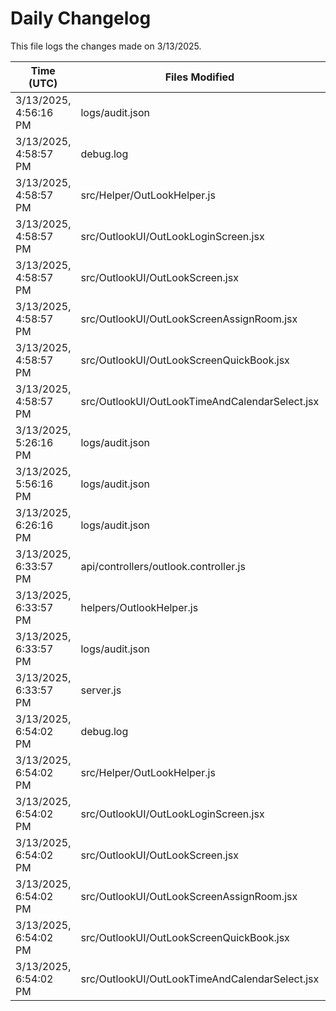 # Daily Changelog

This file logs the changes made on 3/13/2025.

| Time (UTC)             | Files Modified                    | Changes (Addition/Deletion) |
|------------------------|-----------------------------------|-----------------------------|
| 3/13/2025, 4:56:16 PM | logs/audit.json | 5 Additions & 5 Deletions |
| 3/13/2025, 4:58:57 PM | debug.log | 6 Additions & 0 Deletions|
| 3/13/2025, 4:58:57 PM | src/Helper/OutLookHelper.js | 16 Additions & 3 Deletions|
| 3/13/2025, 4:58:57 PM | src/OutlookUI/OutLookLoginScreen.jsx | 4 Additions & 1 Deletions|
| 3/13/2025, 4:58:57 PM | src/OutlookUI/OutLookScreen.jsx | 7 Additions & 3 Deletions|
| 3/13/2025, 4:58:57 PM | src/OutlookUI/OutLookScreenAssignRoom.jsx | 1 Additions & 1 Deletions|
| 3/13/2025, 4:58:57 PM | src/OutlookUI/OutLookScreenQuickBook.jsx | 23 Additions & 8 Deletions|
| 3/13/2025, 4:58:57 PM | src/OutlookUI/OutLookTimeAndCalendarSelect.jsx | 0 Additions & 0 Deletions|
| 3/13/2025, 5:26:16 PM | logs/audit.json | 5 Additions & 5 Deletions|
| 3/13/2025, 5:56:16 PM | logs/audit.json | 5 Additions & 5 Deletions|
| 3/13/2025, 6:26:16 PM | logs/audit.json | 5 Additions & 5 Deletions|
| 3/13/2025, 6:33:57 PM | api/controllers/outlook.controller.js | 24 Additions & 13 Deletions|
| 3/13/2025, 6:33:57 PM | helpers/OutlookHelper.js | 1 Additions & 1 Deletions|
| 3/13/2025, 6:33:57 PM | logs/audit.json | 15 Additions & 15 Deletions|
| 3/13/2025, 6:33:57 PM | server.js | 0 Additions & 3 Deletions|
| 3/13/2025, 6:54:02 PM | debug.log | 6 Additions & 0 Deletions|
| 3/13/2025, 6:54:02 PM | src/Helper/OutLookHelper.js | 16 Additions & 3 Deletions|
| 3/13/2025, 6:54:02 PM | src/OutlookUI/OutLookLoginScreen.jsx | 4 Additions & 1 Deletions|
| 3/13/2025, 6:54:02 PM | src/OutlookUI/OutLookScreen.jsx | 7 Additions & 3 Deletions|
| 3/13/2025, 6:54:02 PM | src/OutlookUI/OutLookScreenAssignRoom.jsx | 1 Additions & 1 Deletions|
| 3/13/2025, 6:54:02 PM | src/OutlookUI/OutLookScreenQuickBook.jsx | 23 Additions & 8 Deletions|
| 3/13/2025, 6:54:02 PM | src/OutlookUI/OutLookTimeAndCalendarSelect.jsx | 0 Additions & 0 Deletions|
